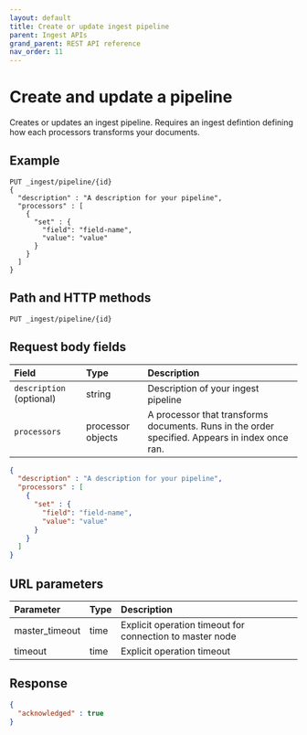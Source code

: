 ```yaml
---
layout: default
title: Create or update ingest pipeline
parent: Ingest APIs
grand_parent: REST API reference
nav_order: 11
---
```


# Create and update a pipeline

Creates or updates an ingest pipeline. Requires an ingest defintion defining how each processors transforms your documents. 

## Example

```
PUT _ingest/pipeline/{id}
{
  "description" : "A description for your pipeline",
  "processors" : [
    {
      "set" : {
        "field": "field-name",
        "value": "value"
      }
    }
  ]
}
```

## Path and HTTP methods
```
PUT _ingest/pipeline/{id}
```

## Request body fields

Field | Type | Description
:--- | :--- | :---
`description` (optional) | string | Description of your ingest pipeline 
`processors` | processor objects | A processor that transforms documents. Runs in the order specified. Appears in index once ran.

```json
{
  "description" : "A description for your pipeline",
  "processors" : [
    {
      "set" : {
        "field": "field-name",
        "value": "value"
      }
    }
  ]
}
```

## URL parameters

Parameter | Type | Description
:--- | :--- | :---
master_timeout | time | Explicit operation timeout for connection to master node
timeout | time | Explicit operation timeout

## Response

```json
{
  "acknowledged" : true
}
```






